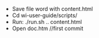 + Save file word with content.html
+ Cd wi-user-guide/scripts/
+ Run: ./run.sh .. content.html
+ Open doc.htm
//first commit